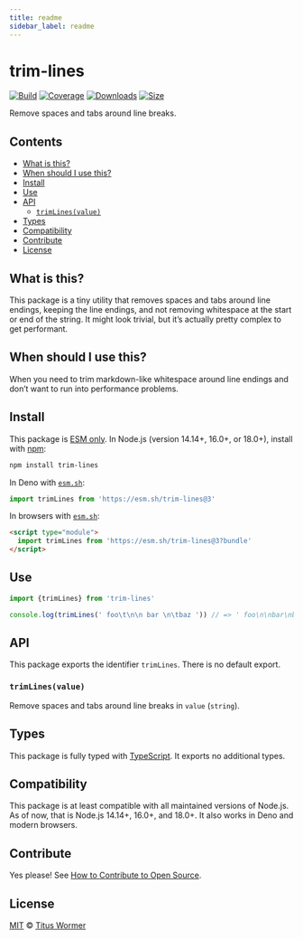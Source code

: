 ```yaml
---
title: readme
sidebar_label: readme
---
```

# trim-lines

[![Build][build-badge]][build]
[![Coverage][coverage-badge]][coverage]
[![Downloads][downloads-badge]][downloads]
[![Size][size-badge]][size]

Remove spaces and tabs around line breaks.

## Contents

*   [What is this?](#what-is-this)
*   [When should I use this?](#when-should-i-use-this)
*   [Install](#install)
*   [Use](#use)
*   [API](#api)
    *   [`trimLines(value)`](#trimlinesvalue)
*   [Types](#types)
*   [Compatibility](#compatibility)
*   [Contribute](#contribute)
*   [License](#license)

## What is this?

This package is a tiny utility that removes spaces and tabs around line endings,
keeping the line endings, and not removing whitespace at the start or end of the
string.
It might look trivial, but it’s actually pretty complex to get performant.

## When should I use this?

When you need to trim markdown-like whitespace around line endings and don’t
want to run into performance problems.

## Install

This package is [ESM only][esm].
In Node.js (version 14.14+, 16.0+, or 18.0+), install with [npm][]:

```sh
npm install trim-lines
```

In Deno with [`esm.sh`][esmsh]:

```js
import trimLines from 'https://esm.sh/trim-lines@3'
```

In browsers with [`esm.sh`][esmsh]:

```html
<script type="module">
  import trimLines from 'https://esm.sh/trim-lines@3?bundle'
</script>
```

## Use

```js
import {trimLines} from 'trim-lines'

console.log(trimLines(' foo\t\n\n bar \n\tbaz ')) // => ' foo\n\nbar\nbaz '
```

## API

This package exports the identifier `trimLines`.
There is no default export.

### `trimLines(value)`

Remove spaces and tabs around line breaks in `value` (`string`).

## Types

This package is fully typed with [TypeScript][].
It exports no additional types.

## Compatibility

This package is at least compatible with all maintained versions of Node.js.
As of now, that is Node.js 14.14+, 16.0+, and 18.0+.
It also works in Deno and modern browsers.

## Contribute

Yes please!
See [How to Contribute to Open Source][contribute].

## License

[MIT][license] © [Titus Wormer][author]

<!-- Definitions -->

[build-badge]: https://github.com/wooorm/trim-lines/workflows/main/badge.svg

[build]: https://github.com/wooorm/trim-lines/actions

[coverage-badge]: https://img.shields.io/codecov/c/github/wooorm/trim-lines.svg

[coverage]: https://codecov.io/github/wooorm/trim-lines

[downloads-badge]: https://img.shields.io/npm/dm/trim-lines.svg

[downloads]: https://www.npmjs.com/package/trim-lines

[size-badge]: https://img.shields.io/bundlephobia/minzip/trim-lines.svg

[size]: https://bundlephobia.com/result?p=trim-lines

[npm]: https://docs.npmjs.com/cli/install

[license]: license

[author]: https://wooorm.com

[esm]: https://gist.github.com/sindresorhus/a39789f98801d908bbc7ff3ecc99d99c

[esmsh]: https://esm.sh

[typescript]: https://www.typescriptlang.org

[contribute]: https://opensource.guide/how-to-contribute/

